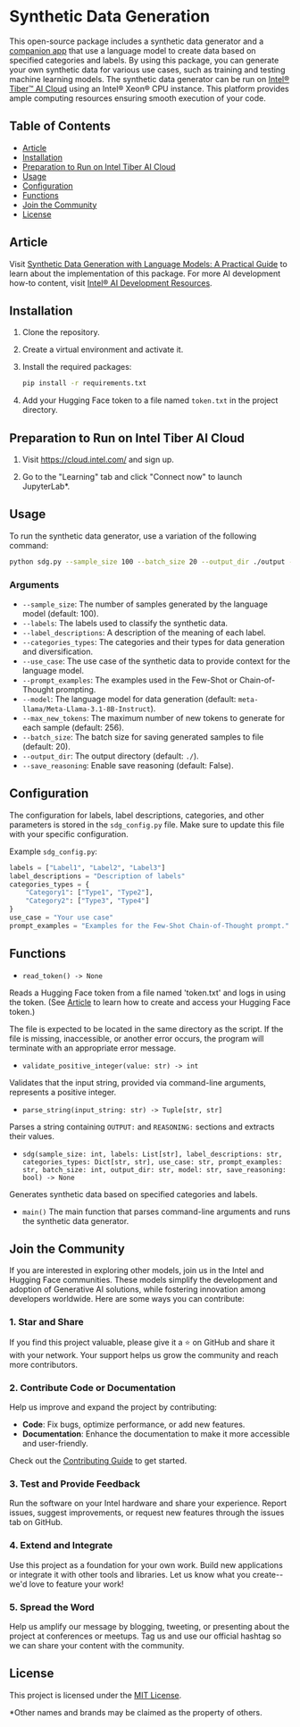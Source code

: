 # Synthetic Data Generation

This open-source package includes a synthetic data generator and a [companion app](https://huggingface.co/spaces/Intel/synthetic-data-generator) that use a language model to create data based on specified categories and labels. By using this package, you can generate your own synthetic data for various use cases, such as training and testing machine learning models. The synthetic data generator can be run on [Intel® Tiber™ AI Cloud](https://cloud.intel.com/) using an Intel® Xeon® CPU instance. This platform provides ample computing resources ensuring smooth execution of your code.

## Table of Contents

- [Article](#article)
- [Installation](#installation)
- [Preparation to Run on Intel Tiber AI Cloud](#preparation-to-run-on-intel-tiber-ai-cloud)
- [Usage](#usage)
- [Configuration](#configuration)
- [Functions](#functions)
- [Join the Community](#join-the-community)
- [License](#license)

## Article

Visit [Synthetic Data Generation with Language Models: A Practical Guide](https://medium.com/p/0ff98eb226a1) to learn about the implementation of this package. For more AI development how-to content, visit [Intel® AI Development Resources](https://www.intel.com/content/www/us/en/developer/topic-technology/artificial-intelligence/overview.html).

## Installation

1. Clone the repository.

2. Create a virtual environment and activate it.

3. Install the required packages:

    ```sh
    pip install -r requirements.txt
    ```

4. Add your Hugging Face token to a file named `token.txt` in the project directory.

## Preparation to Run on Intel Tiber AI Cloud

1. Visit <https://cloud.intel.com/> and sign up.

2. Go to the "Learning" tab and click "Connect now" to launch JupyterLab*.

## Usage

To run the synthetic data generator, use a variation of the following command:

```sh
python sdg.py --sample_size 100 --batch_size 20 --output_dir ./output --model meta-llama/Meta-Llama-3.1-8B-Instruct --save_reasoning
```

### Arguments

- `--sample_size`: The number of samples generated by the language model (default: 100).
- `--labels`: The labels used to classify the synthetic data.
- `--label_descriptions`: A description of the meaning of each label.
- `--categories_types`: The categories and their types for data generation and diversification.
- `--use_case`: The use case of the synthetic data to provide context for the language model.
- `--prompt_examples`: The examples used in the Few-Shot or Chain-of-Thought prompting.
- `--model`: The language model for data generation (default: `meta-llama/Meta-Llama-3.1-8B-Instruct`).
- `--max_new_tokens`: The maximum number of new tokens to generate for each sample (default: 256).
- `--batch_size`: The batch size for saving generated samples to file (default: 20).
- `--output_dir`: The output directory (default: `./`).
- `--save_reasoning`: Enable save reasoning (default: False).

## Configuration

The configuration for labels, label descriptions, categories, and other parameters is stored in the `sdg_config.py` file. Make sure to update this file with your specific configuration.

Example `sdg_config.py`:

```python
labels = ["Label1", "Label2", "Label3"]
label_descriptions = "Description of labels"
categories_types = {
    "Category1": ["Type1", "Type2"],
    "Category2": ["Type3", "Type4"]
}
use_case = "Your use case"
prompt_examples = "Examples for the Few-Shot Chain-of-Thought prompt."
```

## Functions

- `read_token() -> None`

Reads a Hugging Face token from a file named 'token.txt' and logs in using the token. (See [Article](#article) to learn how to create and access your Hugging Face token.)

The file is expected to be located in the same directory as the script. If the file is missing, inaccessible, or another error occurs, the program will terminate with an appropriate error message.

- `validate_positive_integer(value: str) -> int`

Validates that the input string, provided via command-line arguments, represents a positive integer.

- `parse_string(input_string: str) -> Tuple[str, str]`

Parses a string containing `OUTPUT:` and `REASONING:` sections and extracts their values.

- `sdg(sample_size: int, labels: List[str], label_descriptions: str, categories_types: Dict[str, str], use_case: str, prompt_examples: str, batch_size: int, output_dir: str, model: str, save_reasoning: bool) -> None`

Generates synthetic data based on specified categories and labels.

- `main()`
The main function that parses command-line arguments and runs the synthetic data generator.

## Join the Community

If you are interested in exploring other models, join us in the Intel and Hugging Face communities. These models simplify the development and adoption of Generative AI solutions, while fostering innovation among developers worldwide. Here are some ways you can contribute:

### 1. Star and Share
If you find this project valuable, please give it a ⭐ on GitHub and share it with your network. Your support helps us grow the community and reach more contributors.

### 2. Contribute Code or Documentation
Help us improve and expand the project by contributing:
- **Code**: Fix bugs, optimize performance, or add new features.
- **Documentation**: Enhance the documentation to make it more accessible and user-friendly.

Check out the [Contributing Guide](../CONTRIBUTING.md) to get started.

### 3. Test and Provide Feedback
Run the software on your Intel hardware and share your experience. Report issues, suggest improvements, or request new features through the issues tab on GitHub.

### 4. Extend and Integrate
Use this project as a foundation for your own work. Build new applications or integrate it with other tools and libraries. Let us know what you create--we'd love to feature your work!

### 5. Spread the Word
Help us amplify our message by blogging, tweeting, or presenting about the project at conferences or meetups. Tag us and use our official hashtag so we can share your content with the community.

## License

This project is licensed under the [MIT License](../LICENSE).

*Other names and brands may be claimed as the property of others.
